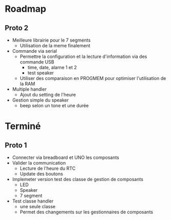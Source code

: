 # Roadmap


  ## Proto 2

+ Meilleure librairie pour le 7 segments
  + Utilisation de la meme finalement
+ Commande via serial
  + Permettre la configuration et la lecture d'information via des commande USB
    + time, date, alarne 1 et 2
    + test speaker
  + Utiliser des comparaison en PROGMEM pour optimiser l'utilisation de la RAM
+ Multiple handler
  + Ajout du setting de l'heure
+ Gestion simple du speaker
  + beep selon un tone et une durée


# Terminé 

## Proto 1
  + Connecter via breadboard et UNO les composants
+ Valider la communication 
  + Lecture de l'heure du RTC
  + Update des boutons
+ Implemeter version test des classe de gestion de composants
  + LED
  + Speaker
  + 7 segment
+ Test classe handler
  + une seule classe
  + Permet des changements sur les gestionnaires de composants